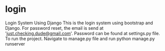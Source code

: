 # login
Login System Using Django
This is the login system using bootstrap and Django.
For password reset, the email is send at 'just.checking.dude@gmail.com'. Password can be found at settings.py file.
To run the project.
Navigate to manage.py file and run python manage.py runserver
